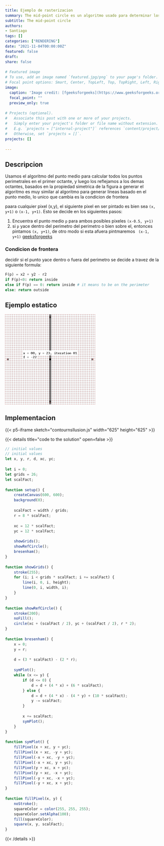 ```yaml
---
title: Ejemplo de rasterizacion
summary: The mid-point circle es un algoritmo usado para determinar los puntos necesarios para rasrterizar un circulo.
subtitle: The mid-point circle
authors:
- Santiago
tags: []
categories: ["RENDERING"]
date: "2021-11-04T00:00:00Z"
featured: false
draft: 
share: false

# Featured image
# To use, add an image named `featured.jpg/png` to your page's folder.
# Focal point options: Smart, Center, TopLeft, Top, TopRight, Left, Right, BottomLeft, Bottom, BottomRight
image:
  caption: 'Image credit: [fgeeksforgeeks](https://www.geeksforgeeks.org/mid-point-circle-drawing-algorithm/)'
  focal_point: ""
  preview_only: true

# Projects (optional).
#   Associate this post with one or more of your projects.
#   Simply enter your project's folder or file name without extension.
#   E.g. `projects = ["internal-project"]` references `content/project/deep-learning/index.md`.
#   Otherwise, set `projects = []`.
projects: []

---
```


## Descripcion

Usamos el algoritmo del punto medio para calcular todos los puntos perimetrales en el primer octante, y luego los reflejamos a los demas octantes, basados en la propiedad simetrica de la figura a generar
el algoritmo es muy similar al algoritmo para generar lineas basado en el punto medio, lo unico que cambia es la condicion de frontera

paara cualquier pixel (x,y), el siguiente pixel en ser pintado es bien sea ``` (x, y+1) ``` o ``` (x-1, y+1) ```. Esto se decide en los siguientes pasos:
1. Encuentra el punto medio ``` p ``` para ambos posibles pixeles ``` (x-0.5, y+1) ```
2. si  ``` p ``` yace dentro del perimetro del perimetro o bien sobre el, entonces pintamos ``` (x, y+1) ```, de otro modo si esta afuera pintmaremos ```  (x-1, y+1) ```
[geeksforgeeks](https://www.geeksforgeeks.org/mid-point-circle-drawing-algorithm/)

### Condicion de frontera
decidir si el punto yace dentro o fuera del perimetro se decide a travez de la siguiente formula:
```python 
F(p) = x2 + y2 - r2 
if F(p)<0: return inside
else if F(p) == 0: return inside # it means to be on the perimeter
else: return outside
 ```

## Ejemplo estatico

![](295px-Midpoint_circle_algorithm_animation_(radius_23).gif)

## Implementacion

{{< p5-iframe sketch="contournsIlusion.js" width="625" height="625" >}}



{{< details title="code to the solution" open=false >}}
```js
// initial values
// initial values
let x, y, r, d, xc, yc;

let i = 0;
let grids = 26;
let scalFact;

function setup() {
    createCanvas(600, 600);
    background(0);

    scalFact = width / grids;
    r = 8 * scalFact;

    xc = 12 * scalFact;
    yc = 12 * scalFact;

    showGrids();
    showRefCircle();
    bresenham();
}

function showGrids() {
    stroke(255);
    for (i; i < grids * scalFact; i += scalFact) {
        line(i, 0, i, height);
        line(0, i, width, i);
    }
}

function showRefCircle() {
    stroke(200);
    noFill();
    circle(xc + (scalFact / 2), yc + (scalFact / 2), r * 2);
}

function bresenham() {
    x = 0;
    y = r;

    d = (3 * scalFact) - (2 * r);

    symPlot();
    while (x <= y) {
        if (d <= 0) {
            d = d + (4 * x) + (6 * scalFact);
        } else {
            d = d + (4 * x) - (4 * y) + (10 * scalFact);
            y -= scalFact;
        }

        x += scalFact;
        symPlot();
    }
}

function symPlot() {
    fillPixel(x + xc, y + yc);
    fillPixel(x + xc, -y + yc);
    fillPixel(-x + xc, -y + yc);
    fillPixel(-x + xc, y + yc);
    fillPixel(y + xc, x + yc);
    fillPixel(y + xc, -x + yc);
    fillPixel(-y + xc, -x + yc);
    fillPixel(-y + xc, x + yc);
}

function fillPixel(x, y) {
    noStroke();
    squareColor = color(255, 255, 255);
    squareColor.setAlpha(100);
    fill(squareColor);
    square(x, y, scalFact);
}

```
{{< /details >}}
